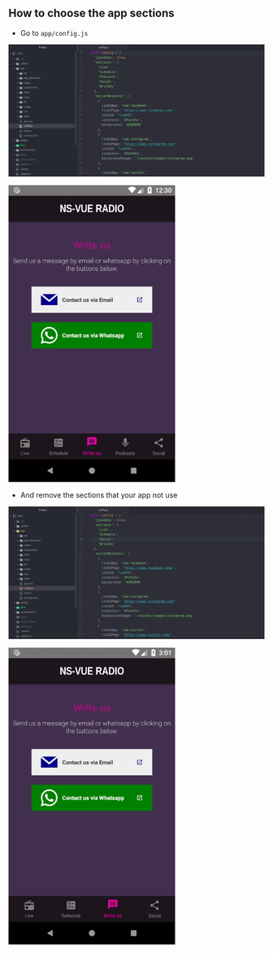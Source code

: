 ## How to choose the app sections

* Go to `app/config.js`

![01](./images/Guide-to-choose-the-sections/01s.png)

![02](./images/Guide-to-choose-the-sections/02s.png)

* And remove the sections that your app not use

![03](./images/Guide-to-choose-the-sections/03s.png)

![04](./images/Guide-to-choose-the-sections/04s.png)
